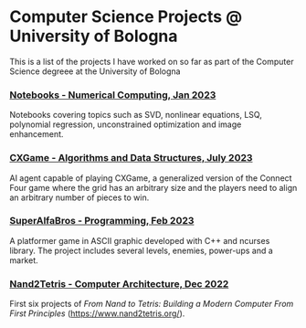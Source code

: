# Computer Science Projects @ University of Bologna
This is a list of the projects I have worked on so far as part of the Computer Science degreee at the University of Bologna

### [Notebooks - Numerical Computing, Jan 2023](https://github.com/MattiaFerrarini/Numerical-Computing)
Notebooks covering topics such as SVD, nonlinear equations, LSQ, polynomial regression, unconstrained optimization and image enhancement.

### [CXGame - Algorithms and Data Structures, July 2023](https://github.com/maforn/CXGame) 
AI agent capable of playing CXGame, a generalized version of the Connect Four game where the grid has an arbitrary size and the players need to align an arbitrary number of pieces to win. 

### [SuperAlfaBros - Programming, Feb 2023](https://github.com/maforn/SuperAlfaBros)
A platformer game in ASCII graphic developed with C++ and ncurses library.
The project includes several levels, enemies, power-ups and a market.

### [Nand2Tetris - Computer Architecture, Dec 2022](https://github.com/MattiaFerrarini/Nand2Tetris)
First six projects of _From Nand to Tetris: Building a Modern Computer From First Principles_ (https://www.nand2tetris.org/).
